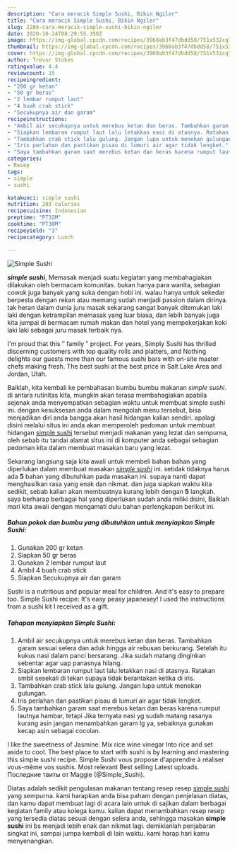 ```yaml
---
description: "Cara meracik Simple Sushi, Bikin Ngiler"
title: "Cara meracik Simple Sushi, Bikin Ngiler"
slug: 2286-cara-meracik-simple-sushi-bikin-ngiler
date: 2020-10-24T08:29:55.350Z
image: https://img-global.cpcdn.com/recipes/3968ab3f47dbdd58/751x532cq70/simple-sushi-foto-resep-utama.jpg
thumbnail: https://img-global.cpcdn.com/recipes/3968ab3f47dbdd58/751x532cq70/simple-sushi-foto-resep-utama.jpg
cover: https://img-global.cpcdn.com/recipes/3968ab3f47dbdd58/751x532cq70/simple-sushi-foto-resep-utama.jpg
author: Trevor Stokes
ratingvalue: 4.4
reviewcount: 15
recipeingredient:
- "200 gr ketan"
- "50 gr beras"
- "2 lembar rumput laut"
- "4 buah crab stick"
- "Secukupnya air dan garam"
recipeinstructions:
- "Ambil air secukupnya untuk merebus ketan dan beras. Tambahkan garam sesuai selera dan aduk hingga air rebusan berkurang. Setelah itu kukus nasi dalam panci bersarang. Jika sudah matang dinginkan sebentar agar uap panasnya hilang."
- "Siapkan lembaran rumput laut lalu letakkan nasi di atasnya. Ratakan smbil sesekali di tekan supaya tidak berantakan ketika di iris."
- "Tambahkan crab stick lalu gulung. Jangan lupa untuk menekan gulungan."
- "Iris perlahan dan pastikan pisau di lumuri air agar tidak lengket."
- "Saya tambahkan garam saat merebus ketan dan beras karena rumput lautnya hambar, tetapi Jika ternyata nasi yg sudah matang rasanya kurang asin jangan menambahkan garam lg ya, sebaiknya gunakan kecap asin sebagai cocolan."
categories:
- Resep
tags:
- simple
- sushi

katakunci: simple sushi 
nutrition: 203 calories
recipecuisine: Indonesian
preptime: "PT32M"
cooktime: "PT30M"
recipeyield: "3"
recipecategory: Lunch

---
```



![Simple Sushi](https://img-global.cpcdn.com/recipes/3968ab3f47dbdd58/751x532cq70/simple-sushi-foto-resep-utama.jpg)

<b><i>simple sushi</i></b>, Memasak menjadi suatu kegiatan yang membahagiakan dilakukan oleh bermacam komunitas. bukan hanya para wanita, sebagian cowok juga banyak yang suka dengan hobi ini. walau hanya untuk sekedar berpesta dengan rekan atau memang sudah menjadi passion dalam dirinya. tak heran dalam dunia juru masak sekarang sangat banyak ditemukan laki laki dengan ketrampilan memasak yang luar biasa, dan lebih banyak juga kita jumpai di bermacam rumah makan dan hotel yang mempekerjakan koki laki laki sebagai juru masak terbaik nya.

I&#39;m proud that this ′′ family ′′ project. For years, Simply Sushi has thrilled discerning customers with top quality rolls and platters, and Nothing delights our guests more than our famous sushi bars with on-site master chefs making fresh. The best sushi at the best price in Salt Lake Area and Jordan, Utah.

Baiklah, kita kembali ke pembahasan bumbu bumbu makanan <i>simple sushi</i>. di antara rutinitas kita, mungkin akan terasa membahagiakan apabila sejenak anda menyempatkan sebagian waktu untuk membuat simple sushi ini. dengan kesuksesan anda dalam mengolah menu tersebut, bisa menjadikan diri anda bangga akan hasil hidangan kalian sendiri. apalagi disini melalui situs ini anda akan memperoleh pedoman untuk membuat hidangan <u>simple sushi</u> tersebut menjadi makanan yang lezat dan sempurna, oleh sebab itu tandai alamat situs ini di komputer anda sebagai sebagian pedoman kita dalam membuat masakan baru yang lezat.


Sekarang langsung saja kita awali untuk membeli bahan bahan yang diperlukan dalam membuat masakan <u><i>simple sushi</i></u> ini. setidak tidaknya harus ada <b>5</b> bahan yang dibutuhkan pada masakan ini. supaya nanti dapat menghasilkan rasa yang enak dan nikmat. dan juga siapkan waktu kita sedikit, sebab kalian akan membuatnya kurang lebih dengan <b>5</b> langkah. saya berharap berbagai hal yang diperlukan sudah anda miliki disini, Baiklah mari kita awali dengan mengamati dulu bahan perlengkapan berikut ini.

<!--inarticleads1-->

##### Bahan pokok dan bumbu yang dibutuhkan untuk menyiapkan Simple Sushi:

1. Gunakan 200 gr ketan
1. Siapkan 50 gr beras
1. Gunakan 2 lembar rumput laut
1. Ambil 4 buah crab stick
1. Siapkan Secukupnya air dan garam


Sushi is a nutritious and popular meal for children. And it&#39;s easy to prepare too. Simple Sushi recipe: It&#39;s easy peasy japanesey! I used the instructions from a sushi kit I received as a gift. 

<!--inarticleads2-->

##### Tahapan menyiapkan Simple Sushi:

1. Ambil air secukupnya untuk merebus ketan dan beras. Tambahkan garam sesuai selera dan aduk hingga air rebusan berkurang. Setelah itu kukus nasi dalam panci bersarang. Jika sudah matang dinginkan sebentar agar uap panasnya hilang.
1. Siapkan lembaran rumput laut lalu letakkan nasi di atasnya. Ratakan smbil sesekali di tekan supaya tidak berantakan ketika di iris.
1. Tambahkan crab stick lalu gulung. Jangan lupa untuk menekan gulungan.
1. Iris perlahan dan pastikan pisau di lumuri air agar tidak lengket.
1. Saya tambahkan garam saat merebus ketan dan beras karena rumput lautnya hambar, tetapi Jika ternyata nasi yg sudah matang rasanya kurang asin jangan menambahkan garam lg ya, sebaiknya gunakan kecap asin sebagai cocolan.


I like the sweetness of Jasmine. Mix rice wine vinegar Into rice and set aside to cool. The best place to start with sushi is by learning and mastering this simple sushi recipe. Simple Sushi vous propose d&#39;apprendre à réaliser vous-même vos sushis. Most relevant Best selling Latest uploads. Последние твиты от Maggie (@Simple_Sushi). 

Diatas adalah sedikit pengulasan makanan tentang resep resep <u>simple sushi</u> yang sempurna. kami harapkan anda bisa paham dengan penjelasan diatas, dan kamu dapat membuat lagi di acara lain untuk di sajikan dalam berbagai kegiatan family atau kolega kamu. kalian dapat menambahkan resep resep yang tersedia diatas sesuai dengan selera anda, sehingga masakan <b>simple sushi</b> ini bs menjadi lebih enak dan nikmat lagi. demikianlah penjabaran singkat ini, sampai jumpa kembali di lain waktu. kami harap hari kamu menyenangkan.
